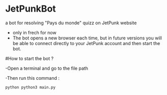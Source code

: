 # JetPunkBot
a bot for resolving "Pays du monde" quizz on JetPunk website

- only in frech for now
- The bot opens a new browser each time, but in future versions you will be able to connect directly to your JetPunk account and then start the bot.

#How to start the bot ?

-Open a terminal and go to the file path

-Then run this command :

```python python3 main.py ```

